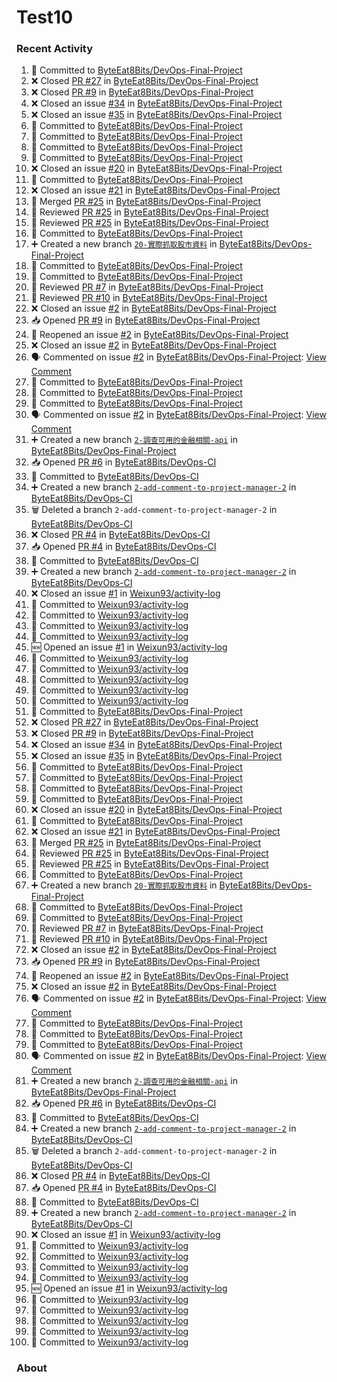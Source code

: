 # Test10

### Recent Activity ###
<!--START_SECTION:activity-->
1. 📝 Committed to [ByteEat8Bits/DevOps-Final-Project](https://github.com/ByteEat8Bits/DevOps-Final-Project/commit/affe96c68d605cc1f6534dd68299957c7d108b60)
2. ❌ Closed [PR #27](https://github.com/ByteEat8Bits/DevOps-Final-Project/pull/27) in [ByteEat8Bits/DevOps-Final-Project](https://github.com/ByteEat8Bits/DevOps-Final-Project)
3. ❌ Closed [PR #9](https://github.com/ByteEat8Bits/DevOps-Final-Project/pull/9) in [ByteEat8Bits/DevOps-Final-Project](https://github.com/ByteEat8Bits/DevOps-Final-Project)
4. ❌ Closed an issue [#34](https://github.com/ByteEat8Bits/DevOps-Final-Project/issues/34) in [ByteEat8Bits/DevOps-Final-Project](https://github.com/ByteEat8Bits/DevOps-Final-Project)
5. ❌ Closed an issue [#35](https://github.com/ByteEat8Bits/DevOps-Final-Project/issues/35) in [ByteEat8Bits/DevOps-Final-Project](https://github.com/ByteEat8Bits/DevOps-Final-Project)
6. 📝 Committed to [ByteEat8Bits/DevOps-Final-Project](https://github.com/ByteEat8Bits/DevOps-Final-Project/commit/a9e85087054440ac5b93a081bb45e41e77722136)
7. 📝 Committed to [ByteEat8Bits/DevOps-Final-Project](https://github.com/ByteEat8Bits/DevOps-Final-Project/commit/89755540cfda1704a2be6bfe3a9375733fc94b6f)
8. 📝 Committed to [ByteEat8Bits/DevOps-Final-Project](https://github.com/ByteEat8Bits/DevOps-Final-Project/commit/be36f74b09b0a8d78b2fa52c99aee70d014fcc69)
9. 📝 Committed to [ByteEat8Bits/DevOps-Final-Project](https://github.com/ByteEat8Bits/DevOps-Final-Project/commit/89bada6a977296386265d542cf880c2be724a1e4)
10. ❌ Closed an issue [#20](https://github.com/ByteEat8Bits/DevOps-Final-Project/issues/20) in [ByteEat8Bits/DevOps-Final-Project](https://github.com/ByteEat8Bits/DevOps-Final-Project)
11. 📝 Committed to [ByteEat8Bits/DevOps-Final-Project](https://github.com/ByteEat8Bits/DevOps-Final-Project/commit/10b7f77b0293d948f5100db5284cb09aed1aed05)
12. ❌ Closed an issue [#21](https://github.com/ByteEat8Bits/DevOps-Final-Project/issues/21) in [ByteEat8Bits/DevOps-Final-Project](https://github.com/ByteEat8Bits/DevOps-Final-Project)
13. 🔀 Merged [PR #25](https://github.com/ByteEat8Bits/DevOps-Final-Project/pull/25) in [ByteEat8Bits/DevOps-Final-Project](https://github.com/ByteEat8Bits/DevOps-Final-Project)
14. 🔎 Reviewed [PR #25](https://github.com/ByteEat8Bits/DevOps-Final-Project/pull/25) in [ByteEat8Bits/DevOps-Final-Project](https://github.com/ByteEat8Bits/DevOps-Final-Project)
15. 🔎 Reviewed [PR #25](https://github.com/ByteEat8Bits/DevOps-Final-Project/pull/25) in [ByteEat8Bits/DevOps-Final-Project](https://github.com/ByteEat8Bits/DevOps-Final-Project)
16. 📝 Committed to [ByteEat8Bits/DevOps-Final-Project](https://github.com/ByteEat8Bits/DevOps-Final-Project/commit/14d062ee9a73173b422ca0ea34ad5786ce5e4c5f)
17. ➕ Created a new branch [`20-實際抓取股市資料`](https://github.com/ByteEat8Bits/DevOps-Final-Project/tree/20-實際抓取股市資料) in [ByteEat8Bits/DevOps-Final-Project](https://github.com/ByteEat8Bits/DevOps-Final-Project)
18. 📝 Committed to [ByteEat8Bits/DevOps-Final-Project](https://github.com/ByteEat8Bits/DevOps-Final-Project/commit/5c7a3049189f41817d2af5185e2de47f39ce7d26)
19. 📝 Committed to [ByteEat8Bits/DevOps-Final-Project](https://github.com/ByteEat8Bits/DevOps-Final-Project/commit/f7edb15d8a0c80299d6788fb49e8effeb16a8adf)
20. 🔎 Reviewed [PR #7](https://github.com/ByteEat8Bits/DevOps-Final-Project/pull/7) in [ByteEat8Bits/DevOps-Final-Project](https://github.com/ByteEat8Bits/DevOps-Final-Project)
21. 🔎 Reviewed [PR #10](https://github.com/ByteEat8Bits/DevOps-Final-Project/pull/10) in [ByteEat8Bits/DevOps-Final-Project](https://github.com/ByteEat8Bits/DevOps-Final-Project)
22. ❌ Closed an issue [#2](https://github.com/ByteEat8Bits/DevOps-Final-Project/issues/2) in [ByteEat8Bits/DevOps-Final-Project](https://github.com/ByteEat8Bits/DevOps-Final-Project)
23. 📥 Opened [PR #9](https://github.com/ByteEat8Bits/DevOps-Final-Project/pull/9) in [ByteEat8Bits/DevOps-Final-Project](https://github.com/ByteEat8Bits/DevOps-Final-Project)
24. 🔄 Reopened an issue [#2](https://github.com/ByteEat8Bits/DevOps-Final-Project/issues/2) in [ByteEat8Bits/DevOps-Final-Project](https://github.com/ByteEat8Bits/DevOps-Final-Project)
25. ❌ Closed an issue [#2](https://github.com/ByteEat8Bits/DevOps-Final-Project/issues/2) in [ByteEat8Bits/DevOps-Final-Project](https://github.com/ByteEat8Bits/DevOps-Final-Project)
26. 🗣 Commented on issue [#2](https://github.com/ByteEat8Bits/DevOps-Final-Project/issues/2) in [ByteEat8Bits/DevOps-Final-Project](https://github.com/ByteEat8Bits/DevOps-Final-Project): [View Comment](https://github.com/ByteEat8Bits/DevOps-Final-Project/issues/2#issuecomment-2469683144)
27. 📝 Committed to [ByteEat8Bits/DevOps-Final-Project](https://github.com/ByteEat8Bits/DevOps-Final-Project/commit/db8edf00a5a39309532d5acb33f9acf1e069d1c3)
28. 📝 Committed to [ByteEat8Bits/DevOps-Final-Project](https://github.com/ByteEat8Bits/DevOps-Final-Project/commit/72ab4c30c171b932a0780b16a50ac22a5e576826)
29. 📝 Committed to [ByteEat8Bits/DevOps-Final-Project](https://github.com/ByteEat8Bits/DevOps-Final-Project/commit/18262b348448d9bb950422a16e757db82f4a930a)
30. 🗣 Commented on issue [#2](https://github.com/ByteEat8Bits/DevOps-Final-Project/issues/2) in [ByteEat8Bits/DevOps-Final-Project](https://github.com/ByteEat8Bits/DevOps-Final-Project): [View Comment](https://github.com/ByteEat8Bits/DevOps-Final-Project/issues/2#issuecomment-2469468435)
31. ➕ Created a new branch [`2-調查可用的金融相關-api`](https://github.com/ByteEat8Bits/DevOps-Final-Project/tree/2-調查可用的金融相關-api) in [ByteEat8Bits/DevOps-Final-Project](https://github.com/ByteEat8Bits/DevOps-Final-Project)
32. 📥 Opened [PR #6](https://github.com/ByteEat8Bits/DevOps-CI/pull/6) in [ByteEat8Bits/DevOps-CI](https://github.com/ByteEat8Bits/DevOps-CI)
33. 📝 Committed to [ByteEat8Bits/DevOps-CI](https://github.com/ByteEat8Bits/DevOps-CI/commit/2f71d96b084ff6f88660be79d9e12e9e5e6583b2)
34. ➕ Created a new branch [`2-add-comment-to-project-manager-2`](https://github.com/ByteEat8Bits/DevOps-CI/tree/2-add-comment-to-project-manager-2) in [ByteEat8Bits/DevOps-CI](https://github.com/ByteEat8Bits/DevOps-CI)
35. 🗑️ Deleted a branch `2-add-comment-to-project-manager-2` in [ByteEat8Bits/DevOps-CI](https://github.com/ByteEat8Bits/DevOps-CI)
36. ❌ Closed [PR #4](https://github.com/ByteEat8Bits/DevOps-CI/pull/4) in [ByteEat8Bits/DevOps-CI](https://github.com/ByteEat8Bits/DevOps-CI)
37. 📥 Opened [PR #4](https://github.com/ByteEat8Bits/DevOps-CI/pull/4) in [ByteEat8Bits/DevOps-CI](https://github.com/ByteEat8Bits/DevOps-CI)
38. 📝 Committed to [ByteEat8Bits/DevOps-CI](https://github.com/ByteEat8Bits/DevOps-CI/commit/c406bd67747e0b8d7b5aa0e673d96d498bd5ecda)
39. ➕ Created a new branch [`2-add-comment-to-project-manager-2`](https://github.com/ByteEat8Bits/DevOps-CI/tree/2-add-comment-to-project-manager-2) in [ByteEat8Bits/DevOps-CI](https://github.com/ByteEat8Bits/DevOps-CI)
40. ❌ Closed an issue [#1](https://github.com/Weixun93/activity-log/issues/1) in [Weixun93/activity-log](https://github.com/Weixun93/activity-log)
41. 📝 Committed to [Weixun93/activity-log](https://github.com/Weixun93/activity-log/commit/dbab143740edcc48ca0ddfafa67d90a03baa04df)
42. 📝 Committed to [Weixun93/activity-log](https://github.com/Weixun93/activity-log/commit/043418d5a2b63d3c3a159b930651996c87006589)
43. 📝 Committed to [Weixun93/activity-log](https://github.com/Weixun93/activity-log/commit/c165ea923bb1a449db873c3135357e3dc1452434)
44. 📝 Committed to [Weixun93/activity-log](https://github.com/Weixun93/activity-log/commit/594c286f28832d2af156c8842ca248af3fa08c53)
45. 🆕 Opened an issue [#1](https://github.com/Weixun93/activity-log/issues/1) in [Weixun93/activity-log](https://github.com/Weixun93/activity-log)
46. 📝 Committed to [Weixun93/activity-log](https://github.com/Weixun93/activity-log/commit/3eee8f0ad7f9b3b33e55125117dcea493ea06cc6)
47. 📝 Committed to [Weixun93/activity-log](https://github.com/Weixun93/activity-log/commit/b7b5792780378a8d9e0e6002aa563357a34d7dfa)
48. 📝 Committed to [Weixun93/activity-log](https://github.com/Weixun93/activity-log/commit/75a60184649bcfcc15d668f76d12f9959aae0666)
49. 📝 Committed to [Weixun93/activity-log](https://github.com/Weixun93/activity-log/commit/26f1ec8f65b86416f71b90d0f29f68d481750be7)
50. 📝 Committed to [Weixun93/activity-log](https://github.com/Weixun93/activity-log/commit/3f5619bbb6bcc46fd3ee07ebe240af57b4023508)
51. 📝 Committed to [ByteEat8Bits/DevOps-Final-Project](https://github.com/ByteEat8Bits/DevOps-Final-Project/commit/affe96c68d605cc1f6534dd68299957c7d108b60)
52. ❌ Closed [PR #27](https://github.com/ByteEat8Bits/DevOps-Final-Project/pull/27) in [ByteEat8Bits/DevOps-Final-Project](https://github.com/ByteEat8Bits/DevOps-Final-Project)
53. ❌ Closed [PR #9](https://github.com/ByteEat8Bits/DevOps-Final-Project/pull/9) in [ByteEat8Bits/DevOps-Final-Project](https://github.com/ByteEat8Bits/DevOps-Final-Project)
54. ❌ Closed an issue [#34](https://github.com/ByteEat8Bits/DevOps-Final-Project/issues/34) in [ByteEat8Bits/DevOps-Final-Project](https://github.com/ByteEat8Bits/DevOps-Final-Project)
55. ❌ Closed an issue [#35](https://github.com/ByteEat8Bits/DevOps-Final-Project/issues/35) in [ByteEat8Bits/DevOps-Final-Project](https://github.com/ByteEat8Bits/DevOps-Final-Project)
56. 📝 Committed to [ByteEat8Bits/DevOps-Final-Project](https://github.com/ByteEat8Bits/DevOps-Final-Project/commit/a9e85087054440ac5b93a081bb45e41e77722136)
57. 📝 Committed to [ByteEat8Bits/DevOps-Final-Project](https://github.com/ByteEat8Bits/DevOps-Final-Project/commit/89755540cfda1704a2be6bfe3a9375733fc94b6f)
58. 📝 Committed to [ByteEat8Bits/DevOps-Final-Project](https://github.com/ByteEat8Bits/DevOps-Final-Project/commit/be36f74b09b0a8d78b2fa52c99aee70d014fcc69)
59. 📝 Committed to [ByteEat8Bits/DevOps-Final-Project](https://github.com/ByteEat8Bits/DevOps-Final-Project/commit/89bada6a977296386265d542cf880c2be724a1e4)
60. ❌ Closed an issue [#20](https://github.com/ByteEat8Bits/DevOps-Final-Project/issues/20) in [ByteEat8Bits/DevOps-Final-Project](https://github.com/ByteEat8Bits/DevOps-Final-Project)
61. 📝 Committed to [ByteEat8Bits/DevOps-Final-Project](https://github.com/ByteEat8Bits/DevOps-Final-Project/commit/10b7f77b0293d948f5100db5284cb09aed1aed05)
62. ❌ Closed an issue [#21](https://github.com/ByteEat8Bits/DevOps-Final-Project/issues/21) in [ByteEat8Bits/DevOps-Final-Project](https://github.com/ByteEat8Bits/DevOps-Final-Project)
63. 🔀 Merged [PR #25](https://github.com/ByteEat8Bits/DevOps-Final-Project/pull/25) in [ByteEat8Bits/DevOps-Final-Project](https://github.com/ByteEat8Bits/DevOps-Final-Project)
64. 🔎 Reviewed [PR #25](https://github.com/ByteEat8Bits/DevOps-Final-Project/pull/25) in [ByteEat8Bits/DevOps-Final-Project](https://github.com/ByteEat8Bits/DevOps-Final-Project)
65. 🔎 Reviewed [PR #25](https://github.com/ByteEat8Bits/DevOps-Final-Project/pull/25) in [ByteEat8Bits/DevOps-Final-Project](https://github.com/ByteEat8Bits/DevOps-Final-Project)
66. 📝 Committed to [ByteEat8Bits/DevOps-Final-Project](https://github.com/ByteEat8Bits/DevOps-Final-Project/commit/14d062ee9a73173b422ca0ea34ad5786ce5e4c5f)
67. ➕ Created a new branch [`20-實際抓取股市資料`](https://github.com/ByteEat8Bits/DevOps-Final-Project/tree/20-實際抓取股市資料) in [ByteEat8Bits/DevOps-Final-Project](https://github.com/ByteEat8Bits/DevOps-Final-Project)
68. 📝 Committed to [ByteEat8Bits/DevOps-Final-Project](https://github.com/ByteEat8Bits/DevOps-Final-Project/commit/5c7a3049189f41817d2af5185e2de47f39ce7d26)
69. 📝 Committed to [ByteEat8Bits/DevOps-Final-Project](https://github.com/ByteEat8Bits/DevOps-Final-Project/commit/f7edb15d8a0c80299d6788fb49e8effeb16a8adf)
70. 🔎 Reviewed [PR #7](https://github.com/ByteEat8Bits/DevOps-Final-Project/pull/7) in [ByteEat8Bits/DevOps-Final-Project](https://github.com/ByteEat8Bits/DevOps-Final-Project)
71. 🔎 Reviewed [PR #10](https://github.com/ByteEat8Bits/DevOps-Final-Project/pull/10) in [ByteEat8Bits/DevOps-Final-Project](https://github.com/ByteEat8Bits/DevOps-Final-Project)
72. ❌ Closed an issue [#2](https://github.com/ByteEat8Bits/DevOps-Final-Project/issues/2) in [ByteEat8Bits/DevOps-Final-Project](https://github.com/ByteEat8Bits/DevOps-Final-Project)
73. 📥 Opened [PR #9](https://github.com/ByteEat8Bits/DevOps-Final-Project/pull/9) in [ByteEat8Bits/DevOps-Final-Project](https://github.com/ByteEat8Bits/DevOps-Final-Project)
74. 🔄 Reopened an issue [#2](https://github.com/ByteEat8Bits/DevOps-Final-Project/issues/2) in [ByteEat8Bits/DevOps-Final-Project](https://github.com/ByteEat8Bits/DevOps-Final-Project)
75. ❌ Closed an issue [#2](https://github.com/ByteEat8Bits/DevOps-Final-Project/issues/2) in [ByteEat8Bits/DevOps-Final-Project](https://github.com/ByteEat8Bits/DevOps-Final-Project)
76. 🗣 Commented on issue [#2](https://github.com/ByteEat8Bits/DevOps-Final-Project/issues/2) in [ByteEat8Bits/DevOps-Final-Project](https://github.com/ByteEat8Bits/DevOps-Final-Project): [View Comment](https://github.com/ByteEat8Bits/DevOps-Final-Project/issues/2#issuecomment-2469683144)
77. 📝 Committed to [ByteEat8Bits/DevOps-Final-Project](https://github.com/ByteEat8Bits/DevOps-Final-Project/commit/db8edf00a5a39309532d5acb33f9acf1e069d1c3)
78. 📝 Committed to [ByteEat8Bits/DevOps-Final-Project](https://github.com/ByteEat8Bits/DevOps-Final-Project/commit/72ab4c30c171b932a0780b16a50ac22a5e576826)
79. 📝 Committed to [ByteEat8Bits/DevOps-Final-Project](https://github.com/ByteEat8Bits/DevOps-Final-Project/commit/18262b348448d9bb950422a16e757db82f4a930a)
80. 🗣 Commented on issue [#2](https://github.com/ByteEat8Bits/DevOps-Final-Project/issues/2) in [ByteEat8Bits/DevOps-Final-Project](https://github.com/ByteEat8Bits/DevOps-Final-Project): [View Comment](https://github.com/ByteEat8Bits/DevOps-Final-Project/issues/2#issuecomment-2469468435)
81. ➕ Created a new branch [`2-調查可用的金融相關-api`](https://github.com/ByteEat8Bits/DevOps-Final-Project/tree/2-調查可用的金融相關-api) in [ByteEat8Bits/DevOps-Final-Project](https://github.com/ByteEat8Bits/DevOps-Final-Project)
82. 📥 Opened [PR #6](https://github.com/ByteEat8Bits/DevOps-CI/pull/6) in [ByteEat8Bits/DevOps-CI](https://github.com/ByteEat8Bits/DevOps-CI)
83. 📝 Committed to [ByteEat8Bits/DevOps-CI](https://github.com/ByteEat8Bits/DevOps-CI/commit/2f71d96b084ff6f88660be79d9e12e9e5e6583b2)
84. ➕ Created a new branch [`2-add-comment-to-project-manager-2`](https://github.com/ByteEat8Bits/DevOps-CI/tree/2-add-comment-to-project-manager-2) in [ByteEat8Bits/DevOps-CI](https://github.com/ByteEat8Bits/DevOps-CI)
85. 🗑️ Deleted a branch `2-add-comment-to-project-manager-2` in [ByteEat8Bits/DevOps-CI](https://github.com/ByteEat8Bits/DevOps-CI)
86. ❌ Closed [PR #4](https://github.com/ByteEat8Bits/DevOps-CI/pull/4) in [ByteEat8Bits/DevOps-CI](https://github.com/ByteEat8Bits/DevOps-CI)
87. 📥 Opened [PR #4](https://github.com/ByteEat8Bits/DevOps-CI/pull/4) in [ByteEat8Bits/DevOps-CI](https://github.com/ByteEat8Bits/DevOps-CI)
88. 📝 Committed to [ByteEat8Bits/DevOps-CI](https://github.com/ByteEat8Bits/DevOps-CI/commit/c406bd67747e0b8d7b5aa0e673d96d498bd5ecda)
89. ➕ Created a new branch [`2-add-comment-to-project-manager-2`](https://github.com/ByteEat8Bits/DevOps-CI/tree/2-add-comment-to-project-manager-2) in [ByteEat8Bits/DevOps-CI](https://github.com/ByteEat8Bits/DevOps-CI)
90. ❌ Closed an issue [#1](https://github.com/Weixun93/activity-log/issues/1) in [Weixun93/activity-log](https://github.com/Weixun93/activity-log)
91. 📝 Committed to [Weixun93/activity-log](https://github.com/Weixun93/activity-log/commit/dbab143740edcc48ca0ddfafa67d90a03baa04df)
92. 📝 Committed to [Weixun93/activity-log](https://github.com/Weixun93/activity-log/commit/043418d5a2b63d3c3a159b930651996c87006589)
93. 📝 Committed to [Weixun93/activity-log](https://github.com/Weixun93/activity-log/commit/c165ea923bb1a449db873c3135357e3dc1452434)
94. 📝 Committed to [Weixun93/activity-log](https://github.com/Weixun93/activity-log/commit/594c286f28832d2af156c8842ca248af3fa08c53)
95. 🆕 Opened an issue [#1](https://github.com/Weixun93/activity-log/issues/1) in [Weixun93/activity-log](https://github.com/Weixun93/activity-log)
96. 📝 Committed to [Weixun93/activity-log](https://github.com/Weixun93/activity-log/commit/3eee8f0ad7f9b3b33e55125117dcea493ea06cc6)
97. 📝 Committed to [Weixun93/activity-log](https://github.com/Weixun93/activity-log/commit/b7b5792780378a8d9e0e6002aa563357a34d7dfa)
98. 📝 Committed to [Weixun93/activity-log](https://github.com/Weixun93/activity-log/commit/75a60184649bcfcc15d668f76d12f9959aae0666)
99. 📝 Committed to [Weixun93/activity-log](https://github.com/Weixun93/activity-log/commit/26f1ec8f65b86416f71b90d0f29f68d481750be7)
100. 📝 Committed to [Weixun93/activity-log](https://github.com/Weixun93/activity-log/commit/3f5619bbb6bcc46fd3ee07ebe240af57b4023508)
<!--END_SECTION:activity-->

### About ###
